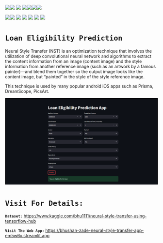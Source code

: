 <img src=https://img.shields.io/badge/build%20with-python-yellow><img src="https://img.shields.io/badge/-streamlit-orange"> <img src="https://img.shields.io/badge/deployed%20in-Streamlit Cloudu-blue"> <img src="https://img.shields.io/badge/domain-Deep%20Learning-orange%20.svg" ><img src="https://img.shields.io/badge/Computer%20Vision-orange.svg"><img src="https://img.shields.io/badge/%20Transfer%20Learning%20-%20Pretrained%20Model-orange%20.svg"><img src="https://img.shields.io/badge/Tensorflow%20hub-orange.svg">

<img src="https://img.shields.io/badge/build%20with-python-yellow"><img src="https://img.shields.io/badge/-machine%20learning-brightgreen"> <img src="https://img.shields.io/badge/-streamlit-orange">
<img src="https://img.shields.io/badge/deployed%20in-Streamlit%20Cloud-blue">
<img src="https://img.shields.io/badge/domain-Finance-orange">
<img src="https://img.shields.io/badge/dataset-Kaggle-red">
<img src="https://img.shields.io/badge/-Streamlit-orange">



# **`Loan Eligibility Prediction`** 

Neural Style Transfer (NST) is an optimization technique that involves the utilization of deep convolutional neural network and algorithms to extract the content information from an image (content image) and the style information from another reference image (such as an artwork by a famous painter)—and blend them together so the output image looks like the content image, but “painted” in the style of the style reference image.
 
This technique is used by many popular android iOS apps such as Prisma, DreamScope, PicsArt.




<img align="" alt="coding" width="900" src= "https://github.com/bhushan-zade/Loan_Eligibility_Prediction/blob/main/Loan%20Eligibility%20Prediction.png">

# **`Visit For Details:`**

**`Dataset:`** https://www.kaggle.com/bhu1111/neural-style-transfer-using-tensorflow-hub

**`Visit The Web App:`** https://bhushan-zade-neural-style-transfer-app-em5w6x.streamlit.app



    
 
